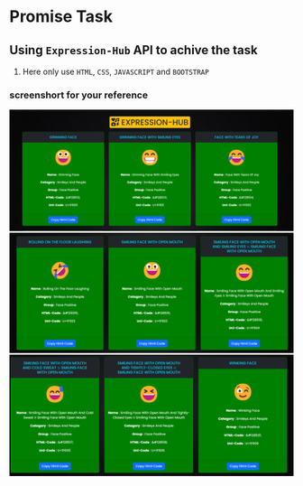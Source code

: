 # Promise Task

## Using `Expression-Hub` API to achive the task

1. Here only use `HTML`, `CSS`, `JAVASCRIPT` and `BOOTSTRAP`


### screenshort for your reference

![alt text](image.png)
![alt text](image-1.png)
![alt text](image-2.png)